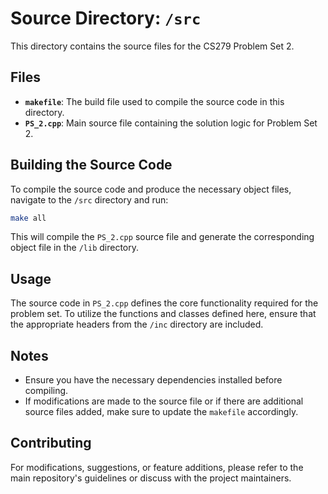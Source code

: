 
# Source Directory: `/src`

This directory contains the source files for the CS279 Problem Set 2.

## Files

- **`makefile`**: The build file used to compile the source code in this directory.
- **`PS_2.cpp`**: Main source file containing the solution logic for Problem Set 2.

## Building the Source Code

To compile the source code and produce the necessary object files, navigate to the `/src` directory and run:

```bash
make all
```

This will compile the `PS_2.cpp` source file and generate the corresponding object file in the `/lib` directory.

## Usage

The source code in `PS_2.cpp` defines the core functionality required for the problem set. To utilize the functions and classes defined here, ensure that the appropriate headers from the `/inc` directory are included.

## Notes

- Ensure you have the necessary dependencies installed before compiling.
- If modifications are made to the source file or if there are additional source files added, make sure to update the `makefile` accordingly.

## Contributing

For modifications, suggestions, or feature additions, please refer to the main repository's guidelines or discuss with the project maintainers.
